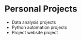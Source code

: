 # **Personal Projects**

- Data analysis projects 
- Python automation projects
- Project website project